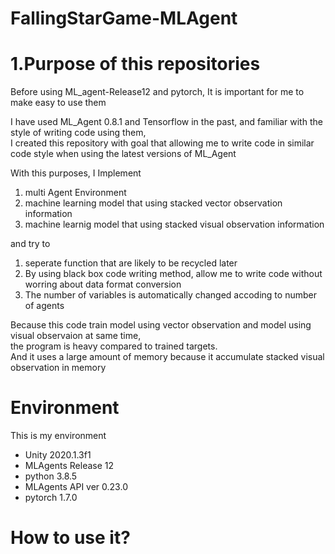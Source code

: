 # FallingStarGame-MLAgent

# 1.Purpose of this repositories
Before using ML_agent-Release12 and pytorch, It is important for me to make easy to use them

I have used ML_Agent 0.8.1 and Tensorflow in the past, and familiar with the style of writing code using them,  
I created this repository with goal that allowing me to write code in similar code style when using the latest versions of ML_Agent 

With this purposes, I Implement 
1. multi Agent Environment
2. machine learning model that using stacked vector observation information
3. machine learnig model that using stacked visual observation information

and try to 
1. seperate function that are likely to be recycled later
2. By using black box code writing method, allow me to write code without worring about data format conversion
3. The number of variables is automatically changed accoding to number of agents

Because this code train model using vector observation and model using visual observaion at same time,  
the program is heavy compared to trained targets.  
And it uses a large amount of memory because it accumulate stacked visual observation in memory

# Environment
This is my environment
  - Unity 2020.1.3f1
  - MLAgents Release 12
  - python 3.8.5
  - MLAgents API ver 0.23.0
  - pytorch 1.7.0
  
 # How to use it?
 
